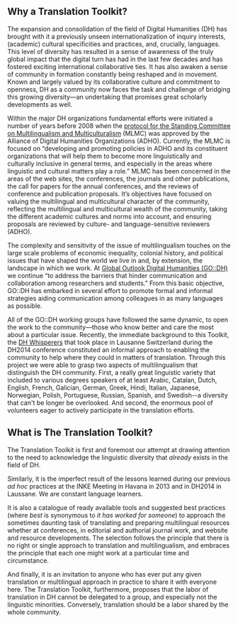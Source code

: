 ## Why a Translation Toolkit?

The expansion and consolidation of the field of Digital Humanities (DH) has brought with it a previously unseen internationalization of inquiry interests, (academic) cultural specificities and practices, and, crucially, languages. This level of diversity has resulted in a sense of awareness of the truly global impact that the digital turn has had in the last few decades and has fostered exciting international collaborative ties. It has also awaken a sense of community in formation constantly being reshaped and in movement. Known and largely valued by its collaborative culture and commitment to openness, DH as a community now faces the task and challenge of bridging this growing diversity—an undertaking that promises great scholarly developments as well.


Within the major DH organizations fundamental efforts were initiated a number of years before 2008 when the [protocol for the Standing Committee on Multilingualism and Multiculturalism](http://adho.org/administration/multi-lingualism-multi-culturalism/revised-protocol-standing-committee-multi) (MLMC) was approved by the Alliance of Digital Humanities Organizations (ADHO). Currently, the MLMC is focused on “developing and promoting policies in ADHO and its constituent organizations that will help them to become more linguistically and culturally inclusive in general terms, and especially in the areas where linguistic and cultural matters play a role.” MLMC has been concerned in the areas of the web sites, the conferences, the journals and other publications, the call for papers for the annual conferences, and the reviews of conference and publication proposals. It’s objectives have focused on valuing the multilingual and multicultural character of the community, reflecting the multilingual and multicultural wealth of the community, taking the different academic cultures and norms into account, and ensuring proposals are reviewed by culture- and language-sensitive reviewers (ADHO).


The complexity and sensitivity of the issue of multilingualism touches on the large scale problems of economic inequality, colonial history, and political issues that have shaped the world we live in and, by extension, the landscape in which we work. At [Global Outlook Digital Humanities (GO::DH)](http://www.globaloutlookdh.org) we continue “to address the barriers that hinder communication and collaboration among researchers and students.” From this basic objective, GO::DH has embarked in several effort to promote formal and informal strategies aiding communication among colleagues in as many languages as possible.


All of the GO::DH working groups have followed the same dynamic, to open the work to the community—those who know better and care the most about a particular issue. Recently, the immediate background to this Toolkit, the [DH Whisperers](http://elikaortega.net/2014/07/21/dhwhisperer/) that took place in Lausanne Switzerland during the DH2014 conference constituted an informal approach to enabling the community to help where they could in matters of translation. Through this project we were able to grasp two aspects of multilingualism that distinguish the DH community. First, a really great linguistic variety that included to various degrees speakers of at least Arabic, Catalan, Dutch, English, French, Galician, German, Greek, Hindi, Italian, Japanese, Norwegian, Polish, Portuguese, Russian, Spanish, and Swedish--a diversity that can't be longer be overlooked. And second, the enormous pool of volunteers eager to actively participate in the translation efforts.


## What is The Translation Toolkit?


The Translation Toolkit is first and foremost our attempt at drawing attention to the need to acknowledge the linguistic diversity that *already* exists in the field of DH.


Similarly, it is the imperfect result of the lessons learned during our previous *ad hoc* practices at the INKE Meeting in Havana in 2013 and in DH2014 in Laussane. We are constant language learners.


It is also a catalogue of ready available tools and suggested best practices (where *best* is synonymous to *it has worked for someone*) to approach the sometimes daunting task of translating and preparing multilingual resources whether at conferences, in editorial and authorial journal work, and website and resource developments. The selection follows the principle that there is no right or single approach to translation and multilingualism, and embraces the principle that each one might work at a particular time and circumstance.


And finally, it is an invitation to anyone who has ever put any given translation or multilingual approach in practice to share it with everyone here. The Translation Toolkit, furthermore, proposes that the labor of translation in DH cannot be delegated to a group, and especially not the linguistic minorities. Conversely, translation should be a labor shared by the whole community.